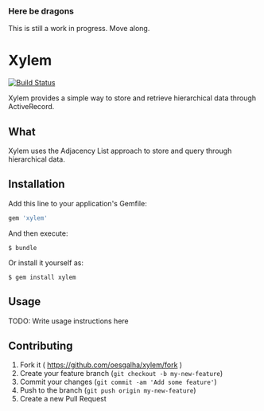 ### Here be dragons

This is still a work in progress. Move along.

# Xylem
[![Build Status](https://travis-ci.org/oesgalha/xylem.svg)](https://travis-ci.org/oesgalha/xylem)

Xylem provides a simple way to store and retrieve hierarchical data through ActiveRecord.

## What

Xylem uses the Adjacency List approach to store and query through hierarchical data.

## Installation

Add this line to your application's Gemfile:

```ruby
gem 'xylem'
```

And then execute:

    $ bundle

Or install it yourself as:

    $ gem install xylem

## Usage

TODO: Write usage instructions here

## Contributing

1. Fork it ( https://github.com/oesgalha/xylem/fork )
2. Create your feature branch (`git checkout -b my-new-feature`)
3. Commit your changes (`git commit -am 'Add some feature'`)
4. Push to the branch (`git push origin my-new-feature`)
5. Create a new Pull Request

